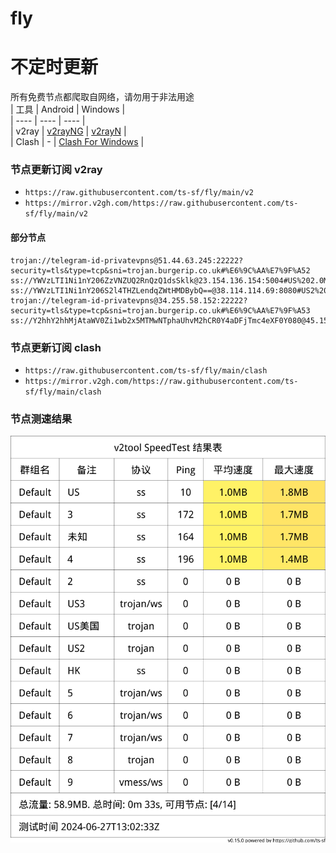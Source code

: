 # fly
# 不定时更新
所有免费节点都爬取自网络，请勿用于非法用途  
|  工具  | Android  | Windows  |  
|  ----  | ----   | ----  |  
| v2ray  | [v2rayNG](https://github.com/2dust/v2rayNG/releases) | [v2rayN](https://github.com/2dust/v2rayN/releases) |  
| Clash  | - | [Clash For Windows](https://github.com/2dust/clashN/releases) | 
  
### 节点更新订阅  v2ray
- `https://raw.githubusercontent.com/ts-sf/fly/main/v2`  
- `https://mirror.v2gh.com/https://raw.githubusercontent.com/ts-sf/fly/main/v2`  

#### 部分节点  
``` 
trojan://telegram-id-privatevpns@51.44.63.245:22222?security=tls&type=tcp&sni=trojan.burgerip.co.uk#%E6%9C%AA%E7%9F%A52
ss://YWVzLTI1Ni1nY206ZzVNZUQ2RnQzQ1dsSklk@23.154.136.154:5004#US%202.0MB%2Fs
ss://YWVzLTI1Ni1nY206S2l4THZLendqZWtHMDBybQ==@38.114.114.69:8080#US2%201.9MB%2Fs
trojan://telegram-id-privatevpns@34.255.58.152:22222?security=tls&type=tcp&sni=trojan.burgerip.co.uk#%E6%9C%AA%E7%9F%A53
ss://Y2hhY2hhMjAtaWV0Zi1wb2x5MTMwNTphaUhvM2hCR0Y4aDFjTmc4eXF0Y080@45.153.231.33:46980#%E6%9C%AA%E7%9F%A54%20447.2KB%2Fs
```
### 节点更新订阅  clash
- `https://raw.githubusercontent.com/ts-sf/fly/main/clash`  
- `https://mirror.v2gh.com/https://raw.githubusercontent.com/ts-sf/fly/main/clash`  

### 节点测速结果
![image](traffic.png)
